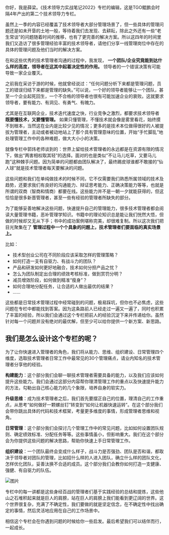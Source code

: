 你好，我是薛梁。《技术领导力实战笔记2022》专栏的编辑，这是TGO鲲鹏会时隔4年产出的第二个技术领导力专栏。

虽然上一季的内容已经覆盖了技术领导者大部分管理场景了，但一些具体的管理问题还是如未开垦的土地一般，等待着我们去发现、去耕耘，除此之外还有一些“老生常谈”的问题随着时间的推移，也有了更完善的解决方案。所以这四年的时间里我们又造访了很多管理经验丰富的技术领导者，请他们分享一线管理岗位中存在的具体的管理问题及他们当时的解决方案。

在和这些优秀的技术管理者沟通的过程中，我发现， **一个团队/企业究竟能到达什么样的高度，领导者在这其中起着决定性的作用。** 领导者的一个错误决策有可能导致一家企业覆灭。

之前我在采访于游的时候，他就曾经说过：“任何问题分析下来都是管理问题，员工的错误归结下来都是管理的缺失。”可以说，一个好的领导者能够让一个团队，甚至一个企业起死回生，一个不合格的领导者也很有可能加速企业的衰败。这就要求领导者，要有能力、有洞见、有勇气、有魄力。

尤其是在互联网企业，技术迭代速度之快，行业竞争之激烈，都要求技术领导者 **既要懂技术，又要懂管理。** 如果只懂管理，不懂技术就会像是雾里看花，始终摸不到根本，当然这在业内是比较少见的情况；更多的是技术本位做得很好的人被提拔为管理者，主动或者被动地站上了那个具有管理意味的位置，开始“手忙脚乱”地处理管理工作中的各种难题，做大大小小的决策。

就像专栏中郭炜老师谈到的：世界上留给技术管理者的永远都是在资源有限的情况下，做出“两害相权取其轻”的选择。面对的也是类似“不让马儿吃草，又要马儿跑”这种棘手问题。因为简单的问题都由团队解决了，最终踢皮球谁都不敢接的“仙人球”就是技术管理者每天要解决的问题。

这些问题和我们在单纯做技术的时候不同，它不仅需要我们熟悉所属领域的技术及趋势，还要求我们有良好的沟通能力、辩证思考能力、正确决策能力等等，也就是所谓的双商（智商和情商）都要在线。这些能力并不是一朝一夕就能获得的，但这恰恰是很多新晋管理者，甚至一些有经验的管理者所缺失的部分。

为了能够妥善地解决这些问题，快速提升自己的管理能力，很多技术管理者都会阅读大量管理书籍，恶补管理学知识。书籍中的理论知识总是能让我们恍然大悟，但做的时候却又无从下手；书中的成功案例堪称完美，却很难复制。所以这次我们把目光聚集在了 **管理过程中一个个具象的问题上，技术管理者们要面临的真实场景上。**

比如：

- 技术型创业公司在不同阶段应该采取怎样的管理策略？
- 如何打造一支有自驱力、有战斗力的团队？
- 产品和研发如何更好地融合，技术如何分担产品之忧？
- 怎么为团队制定出合理的绩效考核标准，做到赏罚分明？
- 减员增效阶段，如何做到精准“瘦身”？
- 如何合理地分配任务，让合适的人做出最优的结果？
- ……

这些都是日常技术管理过程中经常碰到的问题，极易踩坑，但你也不必焦虑，这些问题在专栏中都能找到答案。因为这条路前人已经走过一遍又一遍了，同时也积累了丰富的经验，所以我们会通过这个专栏把前人的经验沉淀下来并传递给你。虽然针对每一个问题并没有绝对的最优解，但至少可以给你提供一个新方案、新思路。

## 我们是怎么设计这个专栏的呢？

为了让你快速进入管理者的角色，我们将从能力、思维、组织建设、日常管理四个维度，选取技术管理者日常工作中最常见的30个管理痛点，请业内知名的技术管理者分享他的经验。

**构建能力**：这个部分我们会聊一聊技术管理者需要具备的能力，以及我们应该如何提升这些能力。我们会通过这部分内容帮你理清管理工作的重点以及快速提升能力的方法，勾勒出自己核心能力的几个象限，培养自身的软实力。

**升级思维**：成为技术管理者之后，我们首先要摆正自己的位置，理清自己的工作重点，从思考“如何做好一颗螺丝钉”转变到“如何让机器快速运转”。在这个部分我们会带你跳出具体的代码和技术框架，考量更多维度的事情，形成管理者思维和视角。

**日常管理**：这个部分我们会探讨几个管理工作中的常见问题，比如如何设置团队规则、确定绩效标准、分配任务等等。这些事情虽小，但影响重大。我们在这个部分会为你提供这些问题的解决思路，帮助你快速上手日常管理工作。

**组织建设**：一个团队最终会变成什么样子，战斗力是否强劲、团队是否和谐，都取决于领导者对团队的管理，比如招什么样的人进入团队，确立什么样的团队文化，怎样优化团队，妥善汰换不合适的成员。这个部分我们会教你如何打造一支健康、强健、有自驱力的队伍。

![图片](https://static001.geekbang.org/resource/image/c7/a1/c7d5ff5cd378c3aebd0a96c735afa9a1.jpg?wh=1806x697)

专栏中的每一讲都是这些身经百战的管理者们基于实践经验的总结和提炼，这些他山之石堆积起来就是巨人的肩膀，站在巨人的肩膀上我们能看到更辽阔的世界。这个世界很复杂，充满了不确定性，我们要做的就是坚定信念，在不确定性中找出确定的事情，然后灵活地应用在自己的工作场景中。

相信这个专栏会在你遇到问题的时候给你一些启发。最后希望我们可以结伴而行，一起成长。